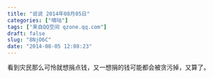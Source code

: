 ```yaml
---
title: "说说 2014年08月05日"
categories: ["嘀咕"]
tags: ["来自QQ空间 qzone.qq.com"]
draft: false
slug: "8NjO6C"
date: "2014-08-05 12:08:23"
---
```


看到灾民那么可怜就想捐点钱，又一想捐的钱可能都会被贪污掉，又算了。
